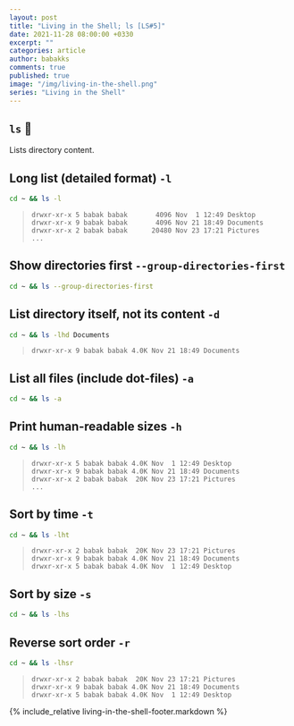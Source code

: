 ```yaml
---
layout: post
title: "Living in the Shell; ls [LS#5]"
date: 2021-11-28 08:00:00 +0330
excerpt: ""
categories: article
author: babakks
comments: true
published: true
image: "/img/living-in-the-shell.png"
series: "Living in the Shell"
---
```


## `ls` 🚚

Lists directory content.

## Long list (detailed format) `-l`

```sh
cd ~ && ls -l
```

> ```text
> drwxr-xr-x 5 babak babak       4096 Nov  1 12:49 Desktop
> drwxr-xr-x 9 babak babak       4096 Nov 21 18:49 Documents
> drwxr-xr-x 2 babak babak      20480 Nov 23 17:21 Pictures
> ...
> ```

## Show directories first `--group-directories-first`

```sh
cd ~ && ls --group-directories-first
```


## List directory itself, not its content `-d`

```sh
cd ~ && ls -lhd Documents
```

> ```text
> drwxr-xr-x 9 babak babak 4.0K Nov 21 18:49 Documents
> ```

## List all files (include dot-files) `-a`

```sh
cd ~ && ls -a
```

## Print human-readable sizes `-h`

```sh
cd ~ && ls -lh
```

> ```text
> drwxr-xr-x 5 babak babak 4.0K Nov  1 12:49 Desktop
> drwxr-xr-x 9 babak babak 4.0K Nov 21 18:49 Documents
> drwxr-xr-x 2 babak babak  20K Nov 23 17:21 Pictures
> ...
> ```

## Sort by time `-t`

```sh
cd ~ && ls -lht
```

> ```text
> drwxr-xr-x 2 babak babak  20K Nov 23 17:21 Pictures
> drwxr-xr-x 9 babak babak 4.0K Nov 21 18:49 Documents
> drwxr-xr-x 5 babak babak 4.0K Nov  1 12:49 Desktop
> ```

## Sort by size `-s`

```sh
cd ~ && ls -lhs
```

## Reverse sort order `-r`

```sh
cd ~ && ls -lhsr
```

> ```text
> drwxr-xr-x 2 babak babak  20K Nov 23 17:21 Pictures
> drwxr-xr-x 9 babak babak 4.0K Nov 21 18:49 Documents
> drwxr-xr-x 5 babak babak 4.0K Nov  1 12:49 Desktop
> ```

{% include_relative living-in-the-shell-footer.markdown %}
